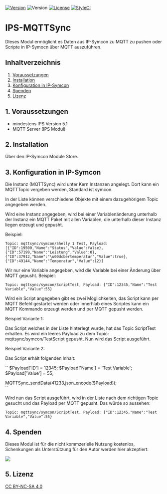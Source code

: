 [![Version](https://img.shields.io/badge/Symcon-PHPModul-red.svg)](https://www.symcon.de/service/dokumentation/entwicklerbereich/sdk-tools/sdk-php/)
![Version](https://img.shields.io/badge/Symcon%20Version-5.1%20%3E-blue.svg)
[![License](https://img.shields.io/badge/License-CC%20BY--NC--SA%204.0-green.svg)](https://creativecommons.org/licenses/by-nc-sa/4.0/)
[![StyleCI](https://styleci.io/repos/185949944/shield?style=flat)](https://styleci.io/repos/185949944)

# IPS-MQTTSync
   DIeses Modul ermöglicht es Daten aus IP-Symcon zu MQTT zu pushen oder Scripte in IP-Symocn über MQTT auszuführen.
 
   ## Inhaltverzeichnis
   1. [Voraussetzungen](#1-voraussetzungen)
   2. [Installation](#3-installation)
   3. [Konfiguration in IP-Symcon](#4-konfiguration-in-ip-symcon)
   4. [Spenden](#5-spenden)
   5. [Lizenz](#6-lizenz)
   
## 1. Voraussetzungen

* mindestens IPS Version 5.1
* MQTT Server (IPS Modul) 


## 2. Installation
Über den IP-Symcon Module Store.

## 3. Konfiguration in IP-Symcon

Die Instanz (MQTTSync) wird unter Kern Instanzen angelegt.
Dort kann ein MQTTTopic vergeben werden, Standard ist symcon.

In der Liste können verschiedene Objekte mit einem dazugehörigem Topic angegeben werden.

Wird eine Instanz angegeben, wird bei einer Variablenänderung unterhalb der Instanz ein MQTT Paket mit allen Variablen, die unterhalb dieser Instanz liegen erzeugt und gepusht.

Beispiel:

``
Topic: mqttsync/symcon/Shelly 1 Test, Payload: [{"ID":19500,"Name":"Status","Value":false},{"ID":57199,"Name":"Leistung","Value":0},{"ID":37912,"Name":"\u00dcbertemperatur","Value":true},{"ID":49144,"Name":"Temperatur","Value":12}]
``

Wir nur eine Variable angegeben, wird die Variable bei einer Änderung über MQTT gepusht.
Beispiel:

``
Topic: mqttsync/symcon/ScriptTest, Payload: {"ID":12345,"Name":"Test Variable","Value":55}
``

Wird ein Script angegeben gibt es zwei Möglichkeiten, das Script kann per MQTT Befehl gestartet werden oder innerhlab eines Scriptes kann ein MQTT Kommando erzeugt werden und per MQTT gepusht werden.

Beispiel Variante 1:

Das Script welches in der Liste hinterlegt wurde, hat das Topic ScriptTest erhalten.
Es wird ein leeres Payload zu dem Topic: mqttsync/symcon/TestScript gepusht.
Nun wird das Script ausgeführt.

Beispiel Variante 2:

Das Script erhält folgenden Inhalt:

``
$Payload['ID'] = 12345;
$Payload['Name'] = 'Test Variable';
$Payload['Value'] = 55;

MQTTSync_sendData(41233,json_encode($Payload));  
``

Wird nun das Script ausgeführt, wird in der Liste nach dem richtigen Topic gesucht und das Payload per MQTT gepusht.
Das würde so aussehen:

``
Topic: mqttsync/symcon/ScriptTest, Payload: {"ID":12345,"Name":"Test Variable","Value":55}
``

## 4. Spenden

Dieses Modul ist für die nicht kommzerielle Nutzung kostenlos, Schenkungen als Unterstützung für den Autor werden hier akzeptiert:    

<a href="https://www.paypal.com/cgi-bin/webscr?cmd=_s-xclick&hosted_button_id=EK4JRP87XLSHW" target="_blank"><img src="https://www.paypalobjects.com/de_DE/DE/i/btn/btn_donate_LG.gif" border="0" /></a>

## 5. Lizenz

[CC BY-NC-SA 4.0](https://creativecommons.org/licenses/by-nc-sa/4.0/)